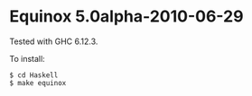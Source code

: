 Equinox 5.0alpha-2010-06-29
===========================

Tested with GHC 6.12.3.

To install:

```
$ cd Haskell
$ make equinox
```
